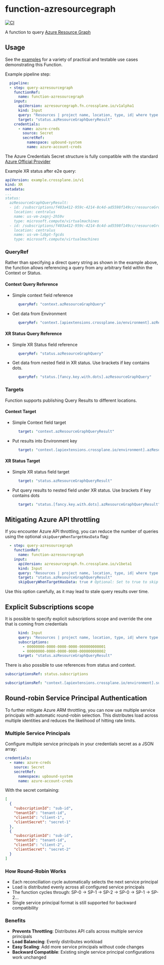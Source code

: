 # function-azresourcegraph
[![CI](https://github.com/upbound/function-azresourcegraph/actions/workflows/ci.yml/badge.svg)](https://github.com/upbound/function-azresourcegraph/actions/workflows/ci.yml)

A function to query [Azure Resource Graph][azresourcegraph]

## Usage

See the [examples][examples] for a variety of practical and testable use cases demonstrating this Function.

Example pipeline step:

```yaml
  pipeline:
  - step: query-azresourcegraph
    functionRef:
      name: function-azresourcegraph
    input:
      apiVersion: azresourcegraph.fn.crossplane.io/v1alpha1
      kind: Input
      query: "Resources | project name, location, type, id| where type =~ 'Microsoft.Compute/virtualMachines' | order by name desc"
      target: "status.azResourceGraphQueryResult"
    credentials:
      - name: azure-creds
        source: Secret
        secretRef:
          namespace: upbound-system
          name: azure-account-creds
```

The Azure Credentials Secret structure is fully compatible with the standard
[Azure Official Provider][azop]

Example XR status after e2e query:

```yaml
apiVersion: example.crossplane.io/v1
kind: XR
metadata:
...
status:
  azResourceGraphQueryResult:
  - id: /subscriptions/f403a412-959c-4214-8c4d-ad5598f149cc/resourceGroups/us-vm-zxqnj-s2jdb/providers/Microsoft.Compute/virtualMachines/us-vm-zxqnj-2h59v
    location: centralus
    name: us-vm-zxqnj-2h59v
    type: microsoft.compute/virtualmachines
  - id: /subscriptions/f403a412-959c-4214-8c4d-ad5598f149cc/resourceGroups/us-vm-lzbpt-tdv2h/providers/Microsoft.Compute/virtualMachines/us-vm-lzbpt-fgcds
    location: centralus
    name: us-vm-lzbpt-fgcds
    type: microsoft.compute/virtualmachines
```

### QueryRef

Rather than specifying a direct query string as shown in the example above,
the function allows referencing a query from any arbitrary field within the Context or Status.

#### Context Query Reference

* Simple context field reference
```yaml
      queryRef: "context.azResourceGraphQuery"
```

* Get data from Environment
```yaml
      queryRef: "context.[apiextensions.crossplane.io/environment].azResourceGraphQuery"
```

#### XR Status Query Reference

* Simple XR Status field reference
```yaml
      queryRef: "status.azResourceGraphQuery"
```

* Get data from nested field in XR status. Use brackets if key contains dots.
```yaml
      queryRef: "status.[fancy.key.with.dots].azResourceGraphQuery"
```

### Targets

Function supports publishing Query Results to different locations.

#### Context Target

* Simple Context field target
```yaml
      target: "context.azResourceGraphQueryResult"
```

* Put results into Environment key
```yaml
      target: "context.[apiextensions.crossplane.io/environment].azResourceGraphQuery"
```

#### XR Status Target

* Simple XR status field target
```yaml
      target: "status.azResourceGraphQueryResult"
```

* Put query results to nested field under XR status. Use brackets if key contains dots
```yaml
      target: "status.[fancy.key.with.dots].azResourceGraphQueryResult"
```

## Mitigating Azure API throttling

If you encounter Azure API throttling, you can reduce the number of queries
using the optional `skipQueryWhenTargetHasData` flag:

```yaml
  - step: query-azresourcegraph
    functionRef:
      name: function-azresourcegraph
    input:
      apiVersion: azresourcegraph.fn.crossplane.io/v1beta1
      kind: Input
      query: "Resources | project name, location, type, id| where type =~ 'Microsoft.Compute/virtualMachines' | order by name desc"
      target: "status.azResourceGraphQueryResult"
      skipQueryWhenTargetHasData: true # Optional: Set to true to skip query if target already contains data
```

Use this option carefully, as it may lead to stale query results over time.

## Explicit Subscriptions scope

It is possible to specify explicit subscriptions scope and override the one that
is coming from credentials

```yaml
      kind: Input
      query: "Resources | project name, location, type, id| where type =~ 'Microsoft.Compute/virtualMachines' | order by name desc"
      subscriptions:
        - 00000000-0000-0000-0000-000000000001
        - 00000000-0000-0000-0000-000000000002
      target: "status.azResourceGraphQueryResult"
```

There is also possible to use references from status and context.


```yaml
subscriptionsRef: status.subscriptions
```

```yaml
subscriptionsRef: "context.[apiextensions.crossplane.io/environment].subscriptions"
```

## Round-robin Service Principal Authentication

To further mitigate Azure ARM throttling, you can now use multiple service principals with automatic round-robin selection. This distributes load across multiple identities and reduces the likelihood of hitting rate limits.

### Multiple Service Principals

Configure multiple service principals in your credentials secret as a JSON array:

```yaml
credentials:
  - name: azure-creds
    source: Secret
    secretRef:
      namespace: upbound-system
      name: azure-account-creds
```

With the secret containing:

```json
[
  {
    "subscriptionId": "sub-id",
    "tenantId": "tenant-id",
    "clientId": "client-1",
    "clientSecret": "secret-1"
  },
  {
    "subscriptionId": "sub-id",
    "tenantId": "tenant-id",
    "clientId": "client-2",
    "clientSecret": "secret-2"
  }
]
```

### How Round-Robin Works

- Each reconciliation cycle automatically selects the next service principal
- Load is distributed evenly across all configured service principals
- The function cycles through: SP-0 → SP-1 → SP-2 → SP-0 → SP-1 → SP-2...
- Single service principal format is still supported for backward compatibility

### Benefits

- **Prevents Throttling**: Distributes API calls across multiple service principals
- **Load Balancing**: Evenly distributes workload
- **Easy Scaling**: Add more service principals without code changes
- **Backward Compatible**: Existing single service principal configurations work unchanged

[azresourcegraph]: https://learn.microsoft.com/en-us/azure/governance/resource-graph/
[azop]: https://marketplace.upbound.io/providers/upbound/provider-family-azure/latest
[examples]: ./example
